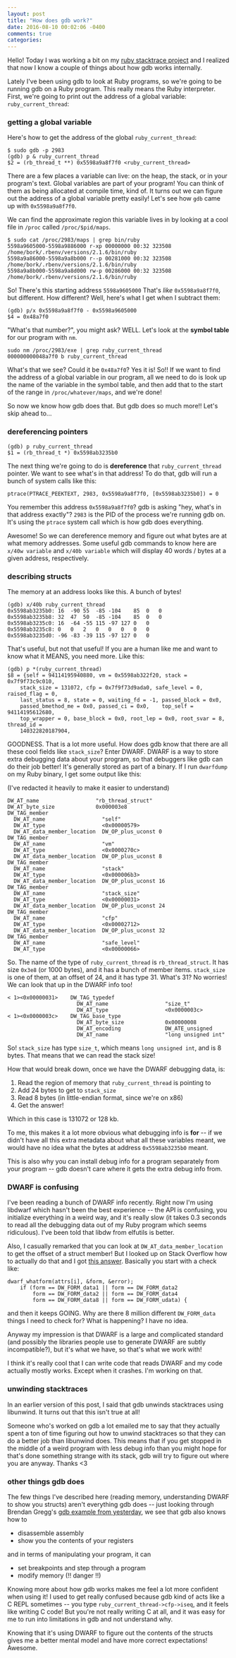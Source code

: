 ```yaml
---
layout: post
title: "How does gdb work?"
date: 2016-08-10 00:02:06 -0400
comments: true
categories: 
---
```


Hello! Today I was working a bit on my [ruby stacktrace project](http://jvns.ca/blog/2016/06/12/a-weird-system-call-process-vm-readv/) and I realized that now I know a couple of things about how gdb works internally.

Lately I've been using gdb to look at Ruby programs, so we're going to be running gdb on a Ruby program. This really means the Ruby interpreter. First, we're going to print out the address of a global variable: `ruby_current_thread`:


### getting a global variable

Here's how to get the address of the global `ruby_current_thread`:

```
$ sudo gdb -p 2983
(gdb) p & ruby_current_thread
$2 = (rb_thread_t **) 0x5598a9a8f7f0 <ruby_current_thread>
```

There are a few places a variable can live: on the heap, the stack, or in your program's text. Global variables are part of your program! You can think of them as being allocated at compile time, kind of. It turns out we can figure out the address of a global variable pretty easily! Let's see how `gdb` came up with `0x5598a9a8f7f0`.

We can find the approximate region this variable lives in by looking at a cool file in `/proc` called `/proc/$pid/maps`.

```
$ sudo cat /proc/2983/maps | grep bin/ruby
5598a9605000-5598a9886000 r-xp 00000000 00:32 323508                     /home/bork/.rbenv/versions/2.1.6/bin/ruby
5598a9a86000-5598a9a8b000 r--p 00281000 00:32 323508                     /home/bork/.rbenv/versions/2.1.6/bin/ruby
5598a9a8b000-5598a9a8d000 rw-p 00286000 00:32 323508                     /home/bork/.rbenv/versions/2.1.6/bin/ruby
```

So! There's this starting address `5598a9605000` That's *like* `0x5598a9a8f7f0`, but different. How different? Well, here's what I get when I subtract them:

```
(gdb) p/x 0x5598a9a8f7f0 - 0x5598a9605000
$4 = 0x48a7f0
```

"What's that number?", you might ask? WELL. Let's look at the **symbol table** for our program with `nm`.

```
sudo nm /proc/2983/exe | grep ruby_current_thread
000000000048a7f0 b ruby_current_thread
```

What's that we see? Could it be `0x48a7f0`? Yes it is! So!! If we want to find the address of a global variable in our program, all we need to do is look up the name of the variable in the symbol table, and then add that to the start of the range in `/proc/whatever/maps`, and we're done!

So now we know how gdb does that. But gdb does so much more!! Let's skip ahead to...

### dereferencing pointers

```
(gdb) p ruby_current_thread
$1 = (rb_thread_t *) 0x5598ab3235b0
```

The next thing we're going to do is **dereference** that `ruby_current_thread` pointer. We want to see what's in that address! To do that, gdb will run a bunch of system calls like this:

```
ptrace(PTRACE_PEEKTEXT, 2983, 0x5598a9a8f7f0, [0x5598ab3235b0]) = 0
```

You remember this address `0x5598a9a8f7f0`? gdb is asking "hey, what's in that address exactly"? `2983` is the PID of the process we're running gdb on. It's using the `ptrace` system call which is how gdb does everything.

Awesome! So we can dereference memory and figure out what bytes are at what memory addresses. Some useful gdb commands to know here are `x/40w variable` and `x/40b variable` which will display 40 words / bytes at a given address, respectively.

### describing structs

The memory at an address looks like this. A bunch of bytes!

```
(gdb) x/40b ruby_current_thread
0x5598ab3235b0:	16	-90	55	-85	-104	85	0	0
0x5598ab3235b8:	32	47	50	-85	-104	85	0	0
0x5598ab3235c0:	16	-64	-55	115	-97	127	0	0
0x5598ab3235c8:	0	0	2	0	0	0	0	0
0x5598ab3235d0:	-96	-83	-39	115	-97	127	0	0
```

That's useful, but not that useful! If you are a human like me and want to know what it MEANS, you need more. Like this:

```
(gdb) p *(ruby_current_thread)
$8 = {self = 94114195940880, vm = 0x5598ab322f20, stack = 0x7f9f73c9c010,
	stack_size = 131072, cfp = 0x7f9f73d9ada0, safe_level = 0,    raised_flag = 0,
	last_status = 8, state = 0, waiting_fd = -1, passed_block = 0x0,
	passed_bmethod_me = 0x0, passed_ci = 0x0,    top_self = 94114195612680,
	top_wrapper = 0, base_block = 0x0, root_lep = 0x0, root_svar = 8, thread_id =
	140322820187904,
```

GOODNESS. That is a lot more useful. How does gdb know that there are all these cool fields like `stack_size`? Enter DWARF. DWARF is a way to store extra debugging data about your program, so that debuggers like gdb can do their job better! It's generally stored as part of a binary. If I run `dwarfdump` on my Ruby binary, I get some output like this:

(I've redacted it heavily to make it easier to understand)

```
DW_AT_name                  "rb_thread_struct"
DW_AT_byte_size             0x000003e8
DW_TAG_member
  DW_AT_name                  "self"
  DW_AT_type                  <0x00000579>
  DW_AT_data_member_location  DW_OP_plus_uconst 0
DW_TAG_member
  DW_AT_name                  "vm"
  DW_AT_type                  <0x0000270c>
  DW_AT_data_member_location  DW_OP_plus_uconst 8
DW_TAG_member
  DW_AT_name                  "stack"
  DW_AT_type                  <0x000006b3>
  DW_AT_data_member_location  DW_OP_plus_uconst 16
DW_TAG_member
  DW_AT_name                  "stack_size"
  DW_AT_type                  <0x00000031>
  DW_AT_data_member_location  DW_OP_plus_uconst 24
DW_TAG_member
  DW_AT_name                  "cfp"
  DW_AT_type                  <0x00002712>
  DW_AT_data_member_location  DW_OP_plus_uconst 32
DW_TAG_member
  DW_AT_name                  "safe_level"
  DW_AT_type                  <0x00000066>
```

So. The name of the type of `ruby_current_thread` is `rb_thread_struct`. It has size `0x3e8` (or 1000 bytes), and it has a bunch of member items. `stack_size` is one of them, at an offset of 24, and it has type 31. What's 31? No worries! We can look that up in the DWARF info too!

```
< 1><0x00000031>    DW_TAG_typedef
                      DW_AT_name                  "size_t"
                      DW_AT_type                  <0x0000003c>
< 1><0x0000003c>    DW_TAG_base_type
                      DW_AT_byte_size             0x00000008
                      DW_AT_encoding              DW_ATE_unsigned
                      DW_AT_name                  "long unsigned int"

```

So! `stack_size` has type `size_t`, which means `long unsigned int`, and is 8 bytes. That means that we can read the stack size!

How that would break down, once we have the DWARF debugging data, is:

1. Read the region of memory that `ruby_current_thread` is pointing to
1. Add 24 bytes to get to `stack_size`
1. Read 8 bytes (in little-endian format, since we're on x86)
1. Get the answer!

 Which in this case is 131072 or 128 kb.

To me, this makes it a lot more obvious what debugging info is **for** -- if we didn't have all this extra metadata about what all these variables meant, we would have no idea what the bytes at address `0x5598ab3235b0` meant.

This is also why you can install debug info for a program separately from your program -- gdb doesn't care where it gets the extra debug info from.

### DWARF is confusing

I've been reading a bunch of DWARF info recently. Right now I'm using libdwarf which hasn't been the best experience -- the API is confusing, you initialize everything in a weird way, and it's really slow (it takes 0.3 seconds to read all the debugging data out of my Ruby program which seems ridiculous). I've been told that libdw from elfutils is better.

Also, I casually remarked that you can look at `DW_AT_data_member_location` to get the offset of a struct member! But I looked up on Stack Overflow how to actually do that and I got [this answer](http://stackoverflow.com/questions/25047329/how-to-get-struct-member-offset-from-dwarf-info). Basically you start with a check like:

```
dwarf_whatform(attrs[i], &form, &error);
    if (form == DW_FORM_data1 || form == DW_FORM_data2
        form == DW_FORM_data2 || form == DW_FORM_data4
        form == DW_FORM_data8 || form == DW_FORM_udata) {
```

and then it keeps GOING. Why are there 8 million different `DW_FORM_data` things I need to check for? What is happening? I have no idea.

Anyway my impression is that DWARF is a large and complicated standard (and possibly the libraries people use to generate DWARF are subtly incompatible?), but it's what we have, so that's what we work with!

I think it's really cool that I can write code that reads DWARF and my code actually mostly works. Except when it crashes. I'm working on that.

### unwinding stacktraces

In an earlier version of this post, I said that gdb unwinds stacktraces using
libunwind. It turns out that this isn't true at all!

Someone who's worked on gdb a lot emailed me to say that they actually spent a
ton of time figuring out how to unwind stacktraces so that they can do a
better job than libunwind does. This means that if you get stopped in the
middle of a weird program with less debug info than you might hope for that's
done something strange with its stack, gdb will try to figure out where you
are anyway. Thanks <3

### other things gdb does

The few things I've described here (reading memory, understanding DWARF to show you structs) aren't everything gdb does -- just looking through Brendan Gregg's [gdb example from yesterday](http://www.brendangregg.com/blog/2016-08-09/gdb-example-ncurses.html), we see that gdb also knows how to

* disassemble assembly
* show you the contents of your registers

and in terms of manipulating your program, it can

* set breakpoints and step through a program
* modify memory (!! danger !!)

Knowing more about how gdb works makes me feel a lot more confident when using
it! I used to get really confused because gdb kind of acts like a C REPL
sometimes -- you type `ruby_current_thread->cfp->iseq`, and it feels like
writing C code! But you're not really writing C at all, and it was easy for
me to run into limitations in gdb and not understand why.

Knowing that it's using DWARF to figure out the contents of the structs gives me a better mental model and have more correct expectations! Awesome.
